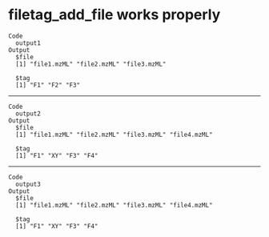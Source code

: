 # filetag_add_file works properly

    Code
      output1
    Output
      $file
      [1] "file1.mzML" "file2.mzML" "file3.mzML"
      
      $tag
      [1] "F1" "F2" "F3"
      

---

    Code
      output2
    Output
      $file
      [1] "file1.mzML" "file2.mzML" "file3.mzML" "file4.mzML"
      
      $tag
      [1] "F1" "XY" "F3" "F4"
      

---

    Code
      output3
    Output
      $file
      [1] "file1.mzML" "file2.mzML" "file3.mzML" "file4.mzML"
      
      $tag
      [1] "F1" "XY" "F3" "F4"
      

